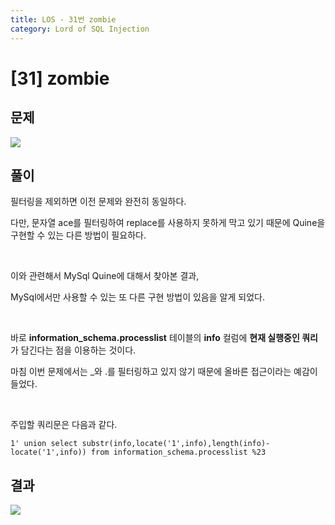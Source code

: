 ```yaml
---
title: LOS - 31번 zombie
category: Lord of SQL Injection
---
```


# [31] zombie

## 문제

<img  src="https://img1.daumcdn.net/thumb/R1280x0/?scode=mtistory2&fname=https%3A%2F%2Fblog.kakaocdn.net%2Fdn%2FbvYFVh%2FbtrpvS5twXG%2F4yglcpJkyzRcyyqQg3UKb0%2Fimg.png">

## 풀이

필터링을 제외하면 이전 문제와 완전히 동일하다.

다만, 문자열 ace를 필터링하여 replace를 사용하지 못하게 막고 있기 때문에 Quine을 구현할 수 있는 다른 방법이 필요하다.

<br>

이와 관련해서 MySql Quine에 대해서 찾아본 결과,

MySql에서만 사용할 수 있는 또 다른 구현 방법이 있음을 알게 되었다.

<br>

바로 **information_schema.processlist** 테이블의 **info** 컬럼에 **현재 실행중인 쿼리**가 담긴다는 점을 이용하는 것이다.

마침 이번 문제에서는 \_와 .를 필터링하고 있지 않기 때문에 올바른 접근이라는 예감이 들었다.

<br>

주입할 쿼리문은 다음과 같다.

```
1' union select substr(info,locate('1',info),length(info)-locate('1',info)) from information_schema.processlist %23
```

## 결과

<img  src="https://img1.daumcdn.net/thumb/R1280x0/?scode=mtistory2&fname=https%3A%2F%2Fblog.kakaocdn.net%2Fdn%2FLVJ7E%2Fbtrpu1ViyFr%2FvfYKBMTbclaTqnOJkAjWi0%2Fimg.png">